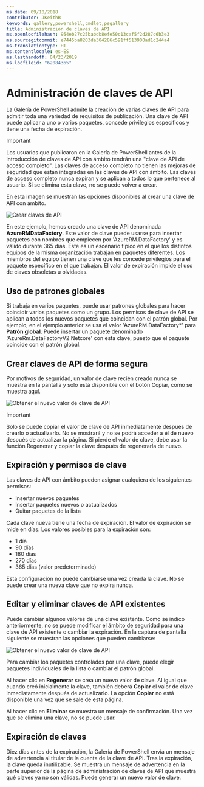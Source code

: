 ```yaml
---
ms.date: 09/10/2018
contributor: JKeithB
keywords: gallery,powershell,cmdlet,psgallery
title: Administración de claves de API
ms.openlocfilehash: 954eb27c25babdb8efe50c13caf5f2d287c6b3e3
ms.sourcegitcommit: e7445ba8203da304286c591ff513900ad1c244a4
ms.translationtype: HT
ms.contentlocale: es-ES
ms.lasthandoff: 04/23/2019
ms.locfileid: "62084365"
---
```

# <a name="managing-api-keys"></a>Administración de claves de API

La Galería de PowerShell admite la creación de varias claves de API para admitir toda una variedad de requisitos de publicación. Una clave de API puede aplicar a uno o varios paquetes, concede privilegios específicos y tiene una fecha de expiración.

> [!IMPORTANT]
> Los usuarios que publicaron en la Galería de PowerShell antes de la introducción de claves de API con ámbito tendrán una "clave de API de acceso completo". Las claves de acceso completo no tienen las mejoras de seguridad que están integradas en las claves de API con ámbito. Las claves de acceso completo nunca expiran y se aplican a todos lo que pertenece al usuario. Si se elimina esta clave, no se puede volver a crear.

En esta imagen se muestran las opciones disponibles al crear una clave de API con ámbito.

![Crear claves de API](../../Images/PSGallery_KeyScoped.png)

En este ejemplo, hemos creado una clave de API denominada **AzureRMDataFactory**. Este valor de clave puede usarse para insertar paquetes con nombres que empiecen por 'AzureRM.DataFactory' y es válido durante 365 días. Este es un escenario típico en el que los distintos equipos de la misma organización trabajan en paquetes diferentes. Los miembros del equipo tienen una clave que les concede privilegios para el paquete específico en el que trabajan.
El valor de expiración impide el uso de claves obsoletas u olvidadas.

## <a name="using-glob-patterns"></a>Uso de patrones globales

Si trabaja en varios paquetes, puede usar patrones globales para hacer coincidir varios paquetes como un grupo. Los permisos de clave de API se aplican a todos los nuevos paquetes que coincidan con el patrón global. Por ejemplo, en el ejemplo anterior se usa el valor 'AzureRM.DataFactory*' para **Patrón global**. Puede insertar un paquete denominado 'AzureRm.DataFactoryV2.Netcore' con esta clave, puesto que el paquete coincide con el patrón global.

## <a name="create-api-keys-securely"></a>Crear claves de API de forma segura

Por motivos de seguridad, un valor de clave recién creado nunca se muestra en la pantalla y solo está disponible con el botón Copiar, como se muestra aquí.

![Obtener el nuevo valor de clave de API](../../Images/PSGallery_CopyCreatedKey.png)

> [!IMPORTANT]
> Solo se puede copiar el valor de clave de API inmediatamente después de crearlo o actualizarlo. No se mostrará y no se podrá acceder a él de nuevo después de actualizar la página. Si pierde el valor de clave, debe usar la función Regenerar y copiar la clave después de regenerarla de nuevo.

## <a name="key-permissions-and-expiration"></a>Expiración y permisos de clave

Las claves de API con ámbito pueden asignar cualquiera de los siguientes permisos:

- Insertar nuevos paquetes
- Insertar paquetes nuevos o actualizados
- Quitar paquetes de la lista

Cada clave nueva tiene una fecha de expiración. El valor de expiración se mide en días. Los valores posibles para la expiración son:

- 1 día
- 90 días
- 180 días
- 270 días
- 365 días (valor predeterminado)

Esta configuración no puede cambiarse una vez creada la clave. No se puede crear una nueva clave que no expira nunca.

## <a name="editing-and-deleting-existing-api-keys"></a>Editar y eliminar claves de API existentes

Puede cambiar algunos valores de una clave existente. Como se indicó anteriormente, no se puede modificar el ámbito de seguridad para una clave de API existente o cambiar la expiración. En la captura de pantalla siguiente se muestran las opciones que pueden cambiarse:

![Obtener el nuevo valor de clave de API](../../Images/PSGallery_EditAPIKey.png)

Para cambiar los paquetes controlados por una clave, puede elegir paquetes individuales de la lista o cambiar el patrón global.

Al hacer clic en **Regenerar** se crea un nuevo valor de clave. Al igual que cuando creó inicialmente la clave, también deberá **Copiar** el valor de clave inmediatamente después de actualizarlo. La opción **Copiar** no está disponible una vez que se sale de esta página.

Al hacer clic en **Eliminar** se muestra un mensaje de confirmación. Una vez que se elimina una clave, no se puede usar.

## <a name="key-expiration"></a>Expiración de claves

Diez días antes de la expiración, la Galería de PowerShell envía un mensaje de advertencia al titular de la cuenta de la clave de API. Tras la expiración, la clave queda inutilizable. Se muestra un mensaje de advertencia en la parte superior de la página de administración de claves de API que muestra qué claves ya no son válidas. Puede generar un nuevo valor de clave.
